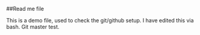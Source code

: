 ##Read me file

This is a demo file, used to check the git/github setup.
I have edited this via bash.
Git master test.
